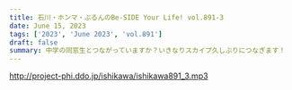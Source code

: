 ```yaml
---
title: 石川・ホンマ・ぶるんのBe-SIDE Your Life! vol.891-3
date: June 15, 2023
tags: ['2023', 'June 2023', 'vol.891']
draft: false
summary: 中学の同窓生とつながっていますか？いきなりスカイプ久しぶりにつなぎます！
---
```


http://project-phi.ddo.jp/ishikawa/ishikawa891_3.mp3